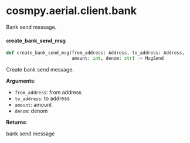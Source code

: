 <a id="cosmpy.aerial.client.bank"></a>

# cosmpy.aerial.client.bank

Bank send message.

<a id="cosmpy.aerial.client.bank.create_bank_send_msg"></a>

#### create`_`bank`_`send`_`msg

```python
def create_bank_send_msg(from_address: Address, to_address: Address,
                         amount: int, denom: str) -> MsgSend
```

Create bank send message.

**Arguments**:

- `from_address`: from address
- `to_address`: to address
- `amount`: amount
- `denom`: denom

**Returns**:

bank send message
